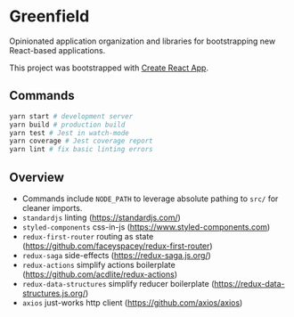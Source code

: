 
# Greenfield

Opinionated application organization and libraries for bootstrapping new React-based applications.

This project was bootstrapped with [Create React App](https://github.com/facebookincubator/create-react-app).

## Commands

```bash
yarn start # development server
yarn build # production build
yarn test # Jest in watch-mode
yarn coverage # Jest coverage report
yarn lint # fix basic linting errors
```

## Overview

* Commands include `NODE_PATH` to leverage absolute pathing to `src/` for cleaner imports.
* `standardjs` linting (https://standardjs.com/)
* `styled-components` css-in-js (https://www.styled-components.com)
* `redux-first-router` routing as state (https://github.com/faceyspacey/redux-first-router)
* `redux-saga` side-effects (https://redux-saga.js.org/)
* `redux-actions` simplify actions boilerplate (https://github.com/acdlite/redux-actions)
* `redux-data-structures` simplify reducer boilerplate (https://redux-data-structures.js.org/)
* `axios` just-works http client (https://github.com/axios/axios)
